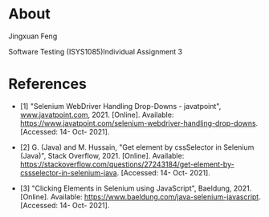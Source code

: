 # About
Jingxuan Feng

Software Testing (ISYS1085)Individual Assignment 3

# References
- [1] "Selenium WebDriver Handling Drop-Downs - javatpoint", www.javatpoint.com, 2021. [Online]. 
   Available: https://www.javatpoint.com/selenium-webdriver-handling-drop-downs. [Accessed: 14- Oct- 2021].


- [2] G. (Java) and M. Hussain, "Get element by cssSelector in Selenium (Java)", Stack Overflow, 2021. [Online]. 
   Available: https://stackoverflow.com/questions/27243184/get-element-by-cssselector-in-selenium-java. [Accessed: 14- Oct- 2021].


- [3] "Clicking Elements in Selenium using JavaScript", Baeldung, 2021. [Online]. 
   Available: https://www.baeldung.com/java-selenium-javascript. [Accessed: 14- Oct- 2021].